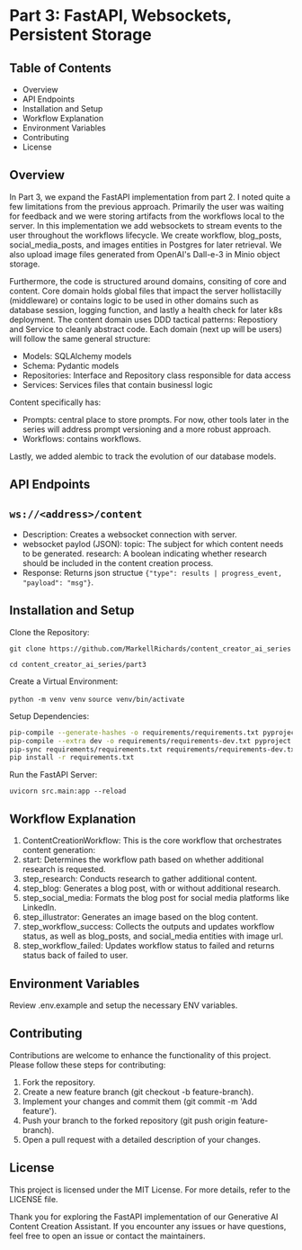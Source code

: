# Part 3: FastAPI, Websockets, Persistent Storage

## Table of Contents

- Overview
- API Endpoints
- Installation and Setup
- Workflow Explanation
- Environment Variables
- Contributing
- License

## Overview

In Part 3, we expand the FastAPI implementation from part 2. I noted quite a few limitations from the previous approach. Primarily the user was waiting for feedback and we were storing artifacts from the workflows local to the server. In this implementation we add websockets to stream events to the user throughout the workflows lifecycle. We create workflow, blog_posts, social_media_posts, and images entities in Postgres for later retrieval. We also upload image files generated from OpenAI's Dall-e-3 in Minio object storage.

Furthermore, the code is structured around domains, consiting of core and content. Core domain holds global files that impact the server hollistacilly (middleware) or contains logic to be used in other domains such as database session, logging function, and lastly a health check for later k8s deployment. The content domain uses DDD tactical patterns: Repostiory and Service to cleanly abstract code. Each domain (next up will be users) will follow the same general structure:

- Models: SQLAlchemy models
- Schema: Pydantic models
- Repositories: Interface and Repository class responsible for data access
- Services: Services files that contain businessl logic

Content specifically has:

- Prompts: central place to store prompts. For now, other tools later in the series will address prompt versioning and a more robust approach.
- Workflows: contains workflows.

Lastly, we added alembic to track the evolution of our database models.

## API Endpoints

## `ws://<address>/content`

- Description: Creates a websocket connection with server.
- websocket paylod (JSON):
  topic: The subject for which content needs to be generated.
  research: A boolean indicating whether research should be included in the content creation process.
- Response: Returns json structue `{"type": results | progress_event, "payload": "msg"}`.

## Installation and Setup

Clone the Repository:

`git clone https://github.com/MarkellRichards/content_creator_ai_series`

`cd content_creator_ai_series/part3 `

Create a Virtual Environment:

`python -m venv venv`
`source venv/bin/activate`

Setup Dependencies:

```bash
pip-compile --generate-hashes -o requirements/requirements.txt pyproject.toml
pip-compile --extra dev -o requirements/requirements-dev.txt pyproject.toml
pip-sync requirements/requirements.txt requirements/requirements-dev.txt
pip install -r requirements.txt
```

Run the FastAPI Server:

`uvicorn src.main:app --reload`

## Workflow Explanation

1. ContentCreationWorkflow: This is the core workflow that orchestrates content generation:
2. start: Determines the workflow path based on whether additional research is requested.
3. step_research: Conducts research to gather additional content.
4. step_blog: Generates a blog post, with or without additional research.
5. step_social_media: Formats the blog post for social media platforms like LinkedIn.
6. step_illustrator: Generates an image based on the blog content.
7. step_workflow_success: Collects the outputs and updates workflow status, as well as blog_posts, and social_media entities with image url.
8. step_workflow_failed: Updates workflow status to failed and returns status back of failed to user.

## Environment Variables

Review .env.example and setup the necessary ENV variables.

## Contributing

Contributions are welcome to enhance the functionality of this project. Please follow these steps for contributing:

1. Fork the repository.
2. Create a new feature branch (git checkout -b feature-branch).
3. Implement your changes and commit them (git commit -m 'Add feature').
4. Push your branch to the forked repository (git push origin feature-branch).
5. Open a pull request with a detailed description of your changes.

## License

This project is licensed under the MIT License. For more details, refer to the LICENSE file.

Thank you for exploring the FastAPI implementation of our Generative AI Content Creation Assistant. If you encounter any issues or have questions, feel free to open an issue or contact the maintainers.
